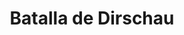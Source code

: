 ﻿---
title: "Batalla de Dirschau"
permalink: periodes_439.html
layout: periode
dataInici: 1627-08-17
dataFi: 1627-08-18
sidebar: periodes
pares:
  - 437:
    title: "Guerra polaco-sueca"
    dataInici: "(1600)"
    dataFi: "(1629)"

fills:
jocsPrincipals:
jocsEscenaris:
jocsEpoca:
  - title: "Gustav Adolf the Great"
    bggId: 18746
    escenari: "Dirschau"

jocsEpocaEscenaris:
---
